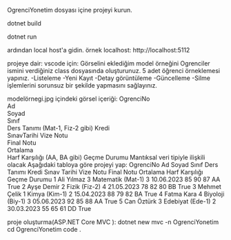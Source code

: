 OgrenciYonetim dosyası içine projeyi kurun.

dotnet build

dotnet run

ardından local host'a gidin.
örnek localhost: http://localhost:5112



projeye dair:
vscode için:
Görselini eklediğim model örneğini Ogrenciler ismini verdiğiniz class dosyasında oluşturunuz. 5 adet öğrenci örneklemesi yapınız.
-Listeleme
-Yeni Kayıt
-Detay görüntüleme
-Güncelleme
-Silme
işlemlerini sorunsuz bir şekilde yapmasını sağlayınız.

modelörnegi.jpg içindeki görsel içeriği:
OgrenciNo	
Ad	
Soyad	
Sınıf	
Ders Tanımı	(Mat-1, Fiz-2 gibi)
Kredi	
SınavTarihi	
Vize Notu	
Final Notu	
Ortalama	
Harf Karşılığı	(AA, BA gibi)
Geçme Durumu	Mantıksal veri tipiyle ilişkili olacak
Aşağıdaki tabloya göre projeyi yap:
OgrenciNo	Ad	Soyad	Sınıf	Ders Tanımı	Kredi	Sınav Tarihi	Vize Notu	Final Notu	Ortalama	Harf Karşılığı	Geçme Durumu
1	Ali	Yılmaz	3	Matematik (Mat-1)	3	10.06.2023	85	90	87	AA	True
2	Ayşe	Demir	2	Fizik (Fiz-2)	4	21.05.2023	78	82	80	BB	True
3	Mehmet	Çelik	1	Kimya (Kim-1)	2	15.04.2023	88	79	82	BA	True
4	Fatma	Kara	4	Biyoloji (Biy-1)	3	05.06.2023	92	85	88	AA	True
5	Can	Öztürk	3	Edebiyat (Ede-1)	2	30.03.2023	55	65	61	DD	True

proje oluşturma(ASP.NET Core MVC ):
dotnet new mvc -n OgrenciYonetim
cd OgrenciYonetim
code .
